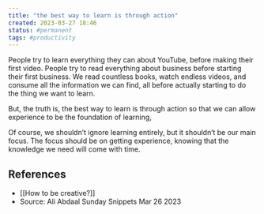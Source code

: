 ```yaml
---
title: "the best way to learn is through action"
created: 2023-03-27 18:46
status: #permanent
tags: #productivity 
---
```


People try to learn everything they can about YouTube, before making their first video. People try to read everything about business before starting their first business. We read countless books, watch endless videos, and consume all the information we can find, all before actually starting to do the thing we want to learn.

But, the truth is, the best way to learn is through action so that we can allow experience to be the foundation of learning,

Of course, we shouldn’t ignore learning entirely, but it shouldn’t be our main focus. The focus should be on getting experience, knowing that the knowledge we need will come with time.

## References

- [[How to be creative?]]
- Source: Ali Abdaal Sunday Snippets Mar 26 2023